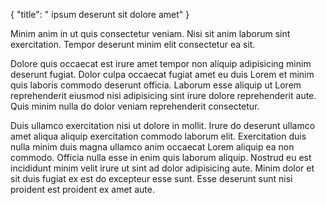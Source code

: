 {
  "title": " ipsum deserunt sit dolore amet"
}

Minim anim in ut quis consectetur veniam. Nisi sit anim laborum sint exercitation. Tempor deserunt minim elit consectetur ea sit.

Dolore quis occaecat est irure amet tempor non aliquip adipisicing minim deserunt fugiat. Dolor culpa occaecat fugiat amet eu duis Lorem et minim quis laboris commodo deserunt officia. Laborum esse aliquip ut Lorem reprehenderit eiusmod nisi adipisicing sint irure dolore reprehenderit aute. Quis minim nulla do dolor veniam reprehenderit consectetur.

Duis ullamco exercitation nisi ut dolore in mollit. Irure do deserunt ullamco amet aliqua aliquip exercitation commodo laborum elit. Exercitation duis nulla minim duis magna ullamco anim occaecat Lorem aliquip ea non commodo. Officia nulla esse in enim quis laborum aliquip. Nostrud eu est incididunt minim velit irure ut sint ad dolor adipisicing aute. Minim dolor et sit duis fugiat ex est do excepteur esse sunt. Esse deserunt sunt nisi proident est proident ex amet aute.